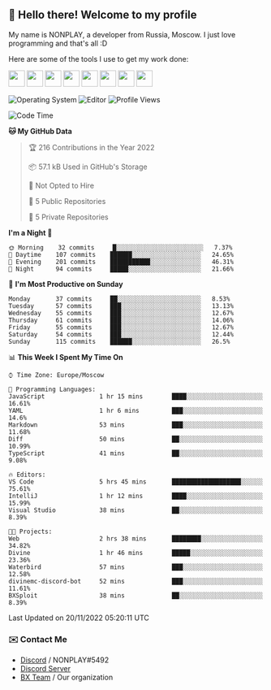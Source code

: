 ## :wave: Hello there! Welcome to my profile

My name is NONPLAY, a developer from Russia, Moscow. I just love programming and that's all :D

Here are some of the tools I use to get my work done:

<kbd><img height="32" src="https://img.icons8.com/color/2x/visual-studio-code-2019.png"></kbd>
<kbd><img height="32" src="https://img.icons8.com/color/2x/linux.png"></kbd>
<kbd><img height="32" src="https://img.icons8.com/fluent/2x/console.png"></kbd>
<kbd><img height="32" src="https://img.icons8.com/color/2x/open-source.png"></kbd>
<kbd><img height="32" src="https://img.icons8.com/color/2x/git.png"></kbd>
<kbd><img height="32" src="https://img.icons8.com/color/2x/nginx.png"></kbd>
<a href="?#gh-light-mode-only"><kbd><img height="32" src="https://img.icons8.com/metro/2x/mysql.png"></kbd></a>
<a href="?#gh-dark-mode-only"><kbd><img height="32" src="https://img.icons8.com/FFFFFF/metro/2x/mysql.png"></kbd></a>

![Operating System](https://img.shields.io/badge/OS-Windows%2010%20Pro-informational?style=for-the-badge&logo=Windows&logoColor=white&color=007ec6)
![Editor](https://img.shields.io/badge/Editor-VS%20Code-informational?style=for-the-badge&logo=Visual%20Studio%20Code&logoColor=white&color=007ec6)
![Profile Views](https://komarev.com/ghpvc/?username=NONPLAYT&color=blue&style=for-the-badge)

<!--START_SECTION:waka-->
![Code Time](http://img.shields.io/badge/Code%20Time-9%20hrs-blue)

**🐱 My GitHub Data** 

> 🏆 216 Contributions in the Year 2022
 > 
> 📦 57.1 kB Used in GitHub's Storage 
 > 
> 🚫 Not Opted to Hire
 > 
> 📜 5 Public Repositories 
 > 
> 🔑 5 Private Repositories  
 > 
**I'm a Night 🦉** 

```text
🌞 Morning    32 commits     █░░░░░░░░░░░░░░░░░░░░░░░░   7.37% 
🌆 Daytime    107 commits    ██████░░░░░░░░░░░░░░░░░░░   24.65% 
🌃 Evening    201 commits    ███████████░░░░░░░░░░░░░░   46.31% 
🌙 Night      94 commits     █████░░░░░░░░░░░░░░░░░░░░   21.66%

```
📅 **I'm Most Productive on Sunday** 

```text
Monday       37 commits     ██░░░░░░░░░░░░░░░░░░░░░░░   8.53% 
Tuesday      57 commits     ███░░░░░░░░░░░░░░░░░░░░░░   13.13% 
Wednesday    55 commits     ███░░░░░░░░░░░░░░░░░░░░░░   12.67% 
Thursday     61 commits     ███░░░░░░░░░░░░░░░░░░░░░░   14.06% 
Friday       55 commits     ███░░░░░░░░░░░░░░░░░░░░░░   12.67% 
Saturday     54 commits     ███░░░░░░░░░░░░░░░░░░░░░░   12.44% 
Sunday       115 commits    ██████░░░░░░░░░░░░░░░░░░░   26.5%

```


📊 **This Week I Spent My Time On** 

```text
⌚︎ Time Zone: Europe/Moscow

💬 Programming Languages: 
JavaScript               1 hr 15 mins        ████░░░░░░░░░░░░░░░░░░░░░   16.61% 
YAML                     1 hr 6 mins         ███░░░░░░░░░░░░░░░░░░░░░░   14.6% 
Markdown                 53 mins             ███░░░░░░░░░░░░░░░░░░░░░░   11.68% 
Diff                     50 mins             ██░░░░░░░░░░░░░░░░░░░░░░░   10.99% 
TypeScript               41 mins             ██░░░░░░░░░░░░░░░░░░░░░░░   9.08%

🔥 Editors: 
VS Code                  5 hrs 45 mins       ███████████████████░░░░░░   75.61% 
IntelliJ                 1 hr 12 mins        ████░░░░░░░░░░░░░░░░░░░░░   15.99% 
Visual Studio            38 mins             ██░░░░░░░░░░░░░░░░░░░░░░░   8.39%

🐱‍💻 Projects: 
Web                      2 hrs 38 mins       ████████░░░░░░░░░░░░░░░░░   34.82% 
Divine                   1 hr 46 mins        █████░░░░░░░░░░░░░░░░░░░░   23.36% 
Waterbird                57 mins             ███░░░░░░░░░░░░░░░░░░░░░░   12.58% 
divinemc-discord-bot     52 mins             ███░░░░░░░░░░░░░░░░░░░░░░   11.61% 
BXSploit                 38 mins             ██░░░░░░░░░░░░░░░░░░░░░░░   8.39%

```


 Last Updated on 20/11/2022 05:20:11 UTC
<!--END_SECTION:waka-->

### ✉️ Contact Me

- [Discord](https://discord.com/users/597087584090587177) / NONPLAY#5492
- [Discord Server](https://discord.gg/p7cxhw7E2M)
- [BX Team](https://github.com/BX-Team) / Our organization
